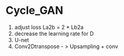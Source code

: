 # Cycle_GAN

1. adjust loss La2b = 2 * Lb2a
2. decrease the learning rate for D
3. U-net
4. Conv2Dtranspose - > Upsampling + conv
